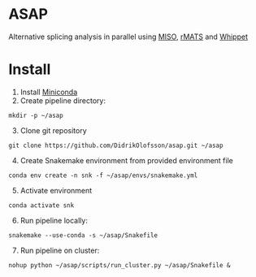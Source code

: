 ASAP
====

Alternative splicing analysis in parallel using [MISO](https://miso.readthedocs.io/en/fastmiso/), [rMATS](http://rnaseq-mats.sourceforge.net/) and [Whippet](https://github.com/timbitz/Whippet.jl)

Install
=======

1. Install [Miniconda](https://conda.io/en/latest/miniconda.html)
2. Create pipeline directory:
```
mkdir -p ~/asap
```
3. Clone git repository
```
git clone https://github.com/DidrikOlofsson/asap.git ~/asap
```
4. Create Snakemake environment from provided environment file
```
conda env create -n snk -f ~/asap/envs/snakemake.yml
```
5. Activate environment
```
conda activate snk
```
6. Run pipeline locally:
```
snakemake --use-conda -s ~/asap/Snakefile
```
7. Run pipeline on cluster:
```
nohup python ~/asap/scripts/run_cluster.py ~/asap/Snakefile &
```
